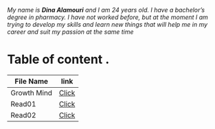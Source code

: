 *My name is **Dina Alamouri** and I am 24 years old. I have a bachelor’s degree in pharmacy. I have not worked before, but at the moment I am trying to develop my skills and learn new things that will help me in my career and suit my passion at the same time*
 
# Table of content .

File Name| link   
---------|-------
Growth Mind| [Click](Growthmind.md)
Read01|[Click](Read01)
Read02|[Click](Read02)